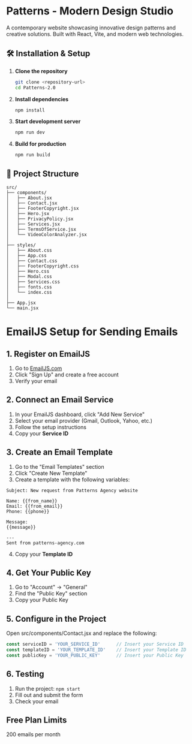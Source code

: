 # Patterns - Modern Design Studio

A contemporary website showcasing innovative design patterns and creative solutions. Built with React, Vite, and modern web technologies.

## 🛠️ Installation & Setup

1. **Clone the repository**
   ```bash
   git clone <repository-url>
   cd Patterns-2.0
   ```

2. **Install dependencies**
   ```bash
   npm install
   ```

3. **Start development server**
   ```bash
   npm run dev
   ```

4. **Build for production**
   ```bash
   npm run build
   ```

## 📁 Project Structure

```
src/
├── components/              
│   ├── About.jsx            
│   ├── Contact.jsx          
│   ├── FooterCopyright.jsx  
│   ├── Hero.jsx             
│   ├── PrivacyPolicy.jsx    
│   ├── Services.jsx         
│   ├── TermsOfService.jsx   
│   └── VideoColorAnalyzer.jsx
│
├── styles/                  
│   ├── About.css            
│   ├── App.css              
│   ├── Contact.css          
│   ├── FooterCopyright.css  
│   ├── Hero.css             
│   ├── Modal.css            
│   ├── Services.css         
│   ├── fonts.css            
│   └── index.css            
│
├── App.jsx                  
└── main.jsx                 

```

# EmailJS Setup for Sending Emails

## 1. Register on EmailJS

1. Go to [EmailJS.com](https://www.emailjs.com/)
2. Click "Sign Up" and create a free account
3. Verify your email

## 2. Connect an Email Service

1. In your EmailJS dashboard, click "Add New Service"
2. Select your email provider (Gmail, Outlook, Yahoo, etc.)
3. Follow the setup instructions
4. Copy your **Service ID**

## 3. Create an Email Template

1. Go to the "Email Templates" section
2. Click "Create New Template"
3. Create a template with the following variables:

```
Subject: New request from Patterns Agency website

Name: {{from_name}}
Email: {{from_email}}
Phone: {{phone}}

Message:
{{message}}

---
Sent from patterns-agency.com
```

4. Copy your **Template ID**

## 4. Get Your Public Key

1. Go to "Account" → "General"
2. Find the "Public Key" section
3. Copy your Public Key

## 5. Configure in the Project

Open src/components/Contact.jsx and replace the following:

```javascript
const serviceID = 'YOUR_SERVICE_ID'      // Insert your Service ID
const templateID = 'YOUR_TEMPLATE_ID'    // Insert your Template ID  
const publicKey = 'YOUR_PUBLIC_KEY'      // Insert your Public Key
```

## 6. Testing

1. Run the project: `npm start`
2. Fill out and submit the form
3. Check your email

## Free Plan Limits
200 emails per month